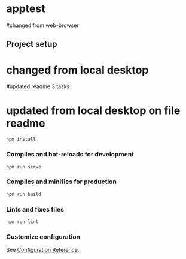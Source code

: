 # apptest
#changed from web-browser
## Project setup
# changed from local desktop
#updated readme 3 tasks
# updated from local desktop on file readme
```
npm install
```

### Compiles and hot-reloads for development
```
npm run serve
```

### Compiles and minifies for production
```
npm run build
```

### Lints and fixes files
```
npm run lint
```

### Customize configuration
See [Configuration Reference](https://cli.vuejs.org/config/).
